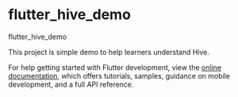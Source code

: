 # flutter_hive_demo

flutter_hive_demo

This project is simple demo to help learners understand Hive.




For help getting started with Flutter development, view the
[online documentation](https://docs.flutter.dev/), which offers tutorials,
samples, guidance on mobile development, and a full API reference.
